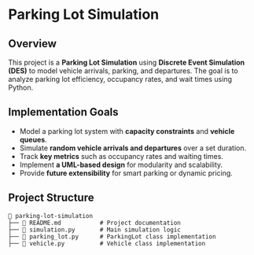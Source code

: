 # Parking Lot Simulation

## Overview
This project is a **Parking Lot Simulation** using **Discrete Event Simulation (DES)** to model vehicle arrivals, parking, and departures. The goal is to analyze parking lot efficiency, occupancy rates, and wait times using Python.

## Implementation Goals
- Model a parking lot system with **capacity constraints** and **vehicle queues**.
- Simulate **random vehicle arrivals and departures** over a set duration.
- Track **key metrics** such as occupancy rates and waiting times.
- Implement **a UML-based design** for modularity and scalability.
- Provide **future extensibility** for smart parking or dynamic pricing.

## Project Structure
```
📂 parking-lot-simulation
├── 📄 README.md           # Project documentation
├── 📄 simulation.py       # Main simulation logic
├── 📄 parking_lot.py      # ParkingLot class implementation
├── 📄 vehicle.py          # Vehicle class implementation
```
